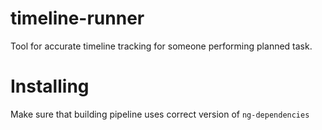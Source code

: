# timeline-runner
Tool for accurate timeline tracking for someone performing planned task.

# Installing
Make sure that building pipeline uses correct version of `ng-dependencies`
